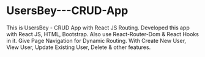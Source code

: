 # UsersBey---CRUD-App
This is UsersBey - CRUD App with React JS Routing. Developed this app with React JS, HTML, Bootstrap. Also use React-Router-Dom &amp; React Hooks in it. Give Page Navigation for Dynamic Routing. With Create New User, View User, Update Existing User, Delete &amp; other features.
